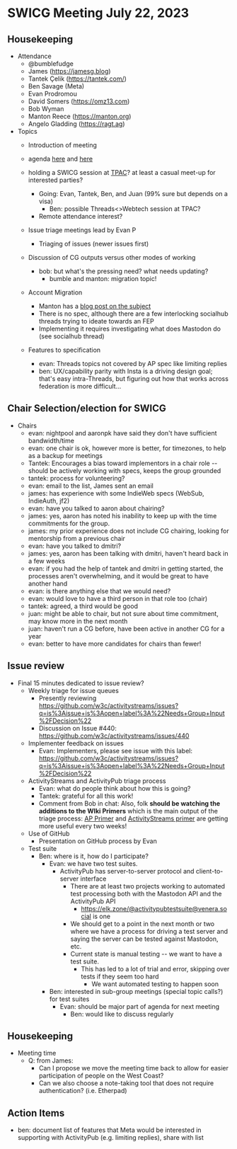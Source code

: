 # SWICG Meeting July 22, 2023

## Housekeeping

- Attendance
    - @bumblefudge
    - James (https://jamesg.blog)
    - Tantek Çelik (https://tantek.com/)
    - Ben Savage (Meta)
    - Evan Prodromou
    - David Somers (https://omz13.com)
    - Bob Wyman
    - Manton Reece (https://manton.org)
    - Angelo Gladding (https://ragt.ag)
- Topics
    - Introduction of meeting
    - agenda [here](https://socialhub.activitypub.rocks/t/next-swicg-call-scheduling/3388/3) and [here]()
    - holding a SWICG session at [TPAC](https://www.w3.org/2023/09/TPAC/)? at least a casual meet-up for interested parties?
        - Going: Evan, Tantek, Ben, and Juan (99% sure but depends on a visa)
            - Ben: possible Threads<>Webtech session at TPAC?
        - Remote attendance interest?
    - Issue triage meetings lead by Evan P 
        - Triaging of issues (newer issues first)
    - Discussion of CG outputs versus other modes of working
        - bob: but what's the pressing need? what needs updating?
            - bumble and manton: migration topic!
           
    - Account Migration
        - Manton has a [blog post on the subject](https://www.manton.org/2022/12/02/moving-from-mastodon.html)
        - There is no spec, although there are a few interlocking socialhub threads trying to ideate towards an FEP
        - Implementing it requires investigating what does Mastodon do (see socialhub thread)

    - Features to specification
        - evan: Threads topics not covered by AP spec like limiting replies
        - ben: UX/capability parity with Insta is a driving design goal; that's easy intra-Threads, but figuring out how that works across federation is more difficult...

## Chair Selection/election for SWICG
- Chairs
    - evan: nightpool and aaronpk have said they don't have sufficient bandwidth/time
    - evan: one chair is ok, however more is better, for timezones, to help as a backup for meetings
    - Tantek: Encourages a bias toward implementors in a chair role -- should be actively working with specs, keeps the group grounded
    - tantek: process for volunteering?
    - evan: email to the list, James sent an email
    - james: has experience with some IndieWeb specs (WebSub, IndieAuth, jf2)
    - evan: have you talked to aaron about chairing?
    - james: yes, aaron has noted his inability to keep up with the time commitments for the group. 
    - james: my prior experience does not include CG chairing, looking for mentorship from a previous chair
    - evan: have you talked to dmitri?
    - james: yes, aaron has been talking with dmitri, haven't heard back in a few weeks
    - evan: if you had the help of tantek and dmitri in getting started, the processes aren't overwhelming, and it would be great to have another hand
    - evan: is there anything else that we would need?
    - evan: would love to have a third person in that role too (chair)
    - tantek: agreed, a third would be good
    - juan: might be able to chair, but not sure about time commitment, may know more in the next month
    - juan: haven't run a CG before, have been active in another CG for a year
    - evan: better to have more candidates for chairs than fewer!

## Issue review
- Final 15 minutes dedicated to issue review?
  - Weekly triage for issue queues
    - Presently reviewing https://github.com/w3c/activitystreams/issues?q=is%3Aissue+is%3Aopen+label%3A%22Needs+Group+Input%2FDecision%22
    - Discussion on Issue #440: https://github.com/w3c/activitystreams/issues/440
  - Implementer feedback on issues
    - Evan: Implementers, please see issue with this label: 
https://github.com/w3c/activitystreams/issues?q=is%3Aissue+is%3Aopen+label%3A%22Needs+Group+Input%2FDecision%22
  - ActivityStreams and ActivityPub triage process
    - Evan: what do people think about how this is going?
    - Tantek: grateful for all this work!
    - Comment from Bob in chat: Also, folk **should be watching the additions to the WIki Primers** which is the main output of the triage process: [AP Primer](https://www.w3.org/wiki/ActivityPub/Primer) and [ActivityStreams primer](https://www.w3.org/wiki/Activity_Streams/Primer) are getting more useful every two weeks!
  - Use of GitHub
    - Presentation on GitHub process by Evan
  - Test suite
    - Ben: where is it, how do I participate?
      - Evan: we have two test suites.
        - ActivityPub has server-to-server protocol and client-to-server interface
          - There are at least two projects working to automated test processing both with the Mastodon API and the ActivityPub API
            - https://elk.zone/@activitypubtestsuite@venera.social is one
          - We should get to a point in the next month or two where we have a process for driving a test server and saying the server can be tested against Mastodon, etc.
          - Current state is manual testing -- we want to have a test suite.
            - This has led to a lot of trial and error, skipping over tests if they seem too hard
              - We want automated testing to happen soon
      - Ben: interested in sub-group meetings (special topic calls?) for test suites
        - Evan: should be major part of agenda for next meeting
          - Ben: would like to discuss regularly

## Housekeeping
  - Meeting time
    - Q: from James:
      - Can I propose we move the meeting time back to allow for easier participation of people on the West Coast?
      - Can we also choose a note-taking tool that does not require authentication? (i.e. Etherpad)

## Action Items
- ben: document list of features that Meta would be interested in supporting with ActivityPub (e.g. limiting replies), share with list
